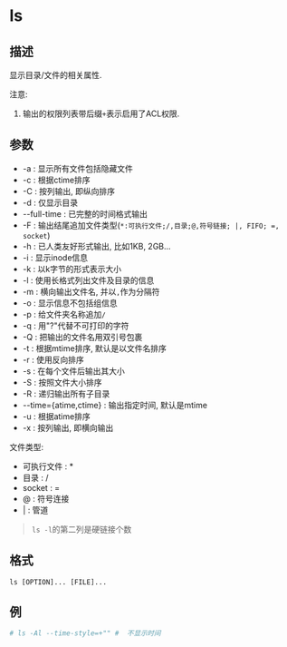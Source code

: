 # ls

## 描述

显示目录/文件的相关属性.

注意:
1. 输出的权限列表带后缀`+`表示启用了ACL权限.

## 参数
- -a : 显示所有文件包括隐藏文件
- -c : 根据ctime排序
- -C : 按列输出, 即纵向排序
- -d : 仅显示目录
- --full-time : 已完整的时间格式输出
- -F : 输出结尾追加文件类型(`*:可执行文件;/,目录;@,符号链接; |, FIFO; =, socket`)
- -h : 已人类友好形式输出, 比如1KB, 2GB...
- -i : 显示inode信息
- -k : 以k字节的形式表示大小
- -l : 使用长格式列出文件及目录的信息
- -m : 横向输出文件名, 并以`,`作为分隔符
- -o : 显示信息不包括组信息
- -p : 给文件夹名称追加`/`
- -q : 用"?"代替不可打印的字符
- -Q : 把输出的文件名用双引号包裹
- -t : 根据mtime排序, 默认是以文件名排序
- -r : 使用反向排序
- -s : 在每个文件后输出其大小
- -S : 按照文件大小排序
- -R : 递归输出所有子目录
- --time={atime,ctime} : 输出指定时间, 默认是mtime
- -u : 根据atime排序
- -x : 按列输出, 即横向输出

文件类型:
- 可执行文件 : *
- 目录 : /
- socket : =
- @ : 符号连接
- | : 管道

> `ls -l`的第二列是硬链接个数

## 格式

    ls [OPTION]... [FILE]...

## 例
```sh
# ls -Al --time-style=+"" #  不显示时间
```
